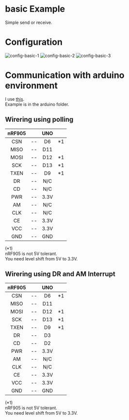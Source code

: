 # basic Example   
Simple send or receive.   

# Configuration   
![config-basic-1](https://user-images.githubusercontent.com/6020549/154828786-642e75d8-2042-4362-93f4-98363ebac9c1.jpg)
![config-basic-2](https://user-images.githubusercontent.com/6020549/154828787-1848834c-ea82-499a-9516-c1cdf00f487a.jpg)
![config-basic-3](https://user-images.githubusercontent.com/6020549/154828788-5032cfea-e316-4664-800d-04317b85c031.jpg)


# Communication with arduino environment
I use [this](https://github.com/ZakKemble/nRF905-arduino).   
Example is in the arduino folder.   

## Wirering using polling

|nRF905||UNO||
|:-:|:-:|:-:|:-:|
|CSN|--|D6|*1|
|MISO|--|D11||
|MOSI|--|D12|*1|
|SCK|--|D13|*1|
|TXEN|--|D9|*1|
|DR|--|N/C||
|CD|--|N/C||
|PWR|--|3.3V||
|AM|--|N/C||
|CLK|--|N/C||
|CE|--|3.3V||
|VCC|--|3.3V||
|GND|--|GND||

(*1)    
nRF905 is not 5V tolerant.   
You need level shift from 5V to 3.3V.   

## Wirering using DR and AM Interrupt

|nRF905||UNO||
|:-:|:-:|:-:|:-:|
|CSN|--|D6|*1|
|MISO|--|D11||
|MOSI|--|D12|*1|
|SCK|--|D13|*1|
|TXEN|--|D9|*1|
|DR|--|D3||
|CD|--|D2||
|PWR|--|3.3V||
|AM|--|N/C||
|CLK|--|N/C||
|CE|--|3.3V||
|VCC|--|3.3V||
|GND|--|GND||

(*1)    
nRF905 is not 5V tolerant.   
You need level shift from 5V to 3.3V.   
